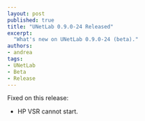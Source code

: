 ```yaml
---
layout: post
published: true
title: "UNetLab 0.9.0-24 Released"
excerpt:
  "What's new on UNetLab 0.9.0-24 (beta)."
authors:
- andrea
tags:
- UNetLab
- Beta
- Release
---
```

Fixed on this release:

* HP VSR cannot start.
